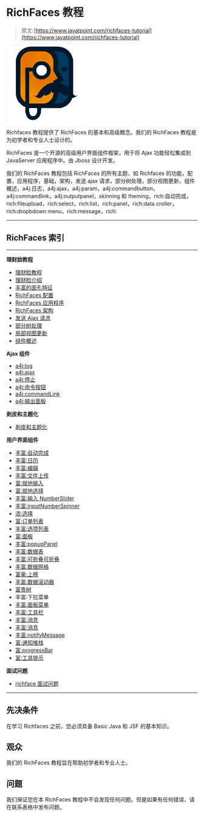 # RichFaces 教程

> 原文:[https://www.javatpoint.com/richfaces-tutorial](https://www.javatpoint.com/richfaces-tutorial)

![RichFaces Tutorial](img/2581b8bfdbb0b833ccef8639a6626660.png)

Richfaces 教程提供了 RichFaces 的基本和高级概念。我们的 RichFaces 教程是为初学者和专业人士设计的。

RichFaces 是一个开源的高级用户界面组件框架，用于将 Ajax 功能轻松集成到 JavaServer 应用程序中。由 Jboss 设计开发。

我们的 RichFaces 教程包括 RichFaces 的所有主题，如 Richfaces 的功能，配置，应用程序，基础，架构，发送 ajax 请求，部分树处理，部分视图更新，组件概述，a4j:日志，a4j:ajax，a4j:param，a4j:commandbutton，a4j:commandlink，a4j:outputpanel，skinning 和 theming，rich:自动完成，rich:fileupload，rich:select，rich:list，rich:panel，rich:data croller，rich:dropbdown menu，rich:message，rich:

* * *

## RichFaces 索引

* * *

**理财脸教程**

*   [理财脸教程](richfaces-tutorial)
*   [理财脸介绍](richfaces-introduction)
*   [丰富的面孔特征](richfaces-features)
*   [RichFaces 配置](richfaces-configuration)
*   [RichFaces 应用程序](richfaces-application)
*   [RichFaces 架构](richfaces-architecture)
*   [发送 Ajax 请求](richfaces-sending-ajax-request)
*   [部分树处理](richfaces-partial-tree-processing)
*   [局部视图更新](richfaces-partial-view-updates)
*   [组件概述](richfaces-component-overview)

**Ajax 组件**

*   [a4j:log](richfaces-a4j-log)
*   [a4j:ajax](richfaces-a4j-ajax)
*   [a4j:停止](richfaces-a4j-param)
*   [a4j:命令按钮](richfaces-a4j-commandbutton)
*   [a4j:commandLink](richfaces-a4j-commandlink)
*   [a4j:输出面板](richfaces-a4j-outputpanel)

**剥皮和主题化**

*   [剥皮和主题化](skinning-and-theming)

**用户界面组件**

*   [丰富:自动完成](richfaces-rich-autocomplete)
*   [丰富:日历](richfaces-rich-calendar)
*   [丰富:编辑](richfaces-rich-editor)
*   [丰富:文件上传](richfaces-rich-fileupload)
*   [富:就地输入](richfaces-rich-inplaceinput)
*   [富:就地选择](richfaces-rich-inplaceselect)
*   [丰富:输入 NumberSlider](richfaces-rich-inputnumberslider)
*   [丰富:inputNumberSpinner](richfaces-rich-inputnumberspinner)
*   [浓:选择](richfaces-rich-select)
*   [富:订单列表](richfaces-rich-orderinglist)
*   [丰富:选项列表](richfaces-rich-picklist)
*   [富:面板](richfaces-rich-panel)
*   [丰富:popupPanel](richfaces-rich-popuppanel)
*   [丰富:数据表](richfaces-rich-datatable)
*   [丰富:可折叠可折叠](richfaces-rich-collapsiblesubtable)
*   [丰富:数据网格](richfaces-rich-datagrid)
*   [富豪:上榜](richfaces-rich-list)
*   [丰富:数据滚动器](richfaces-rich-datascroller)
*   [富贵树](richfaces-rich-tree)
*   丰富:下拉菜单
*   [丰富:面板菜单](richfaces-rich-panelmenu)
*   [丰富:工具栏](richfaces-rich-toolbar)
*   [丰富:消息](richfaces-rich-message)
*   [丰富:消息](richfaces-rich-messages)
*   [丰富:notifyMessage](richfaces-rich-notifymessage)
*   [富:通知堆栈](richfaces-rich-notifystack)
*   [富:progressBar](richfaces-rich-progressbar)
*   [富:工具提示](richfaces-rich-tooltip)

**面试问题**

*   [richface 面试问题](richfaces-interview-questions)

* * *

## 先决条件

在学习 Richfaces 之前，您必须具备 Basic Java 和 JSF 的基本知识。

## 观众

我们的 RichFaces 教程旨在帮助初学者和专业人士。

## 问题

我们保证您在本 RichFaces 教程中不会发现任何问题。但是如果有任何错误，请在联系表格中发布问题。